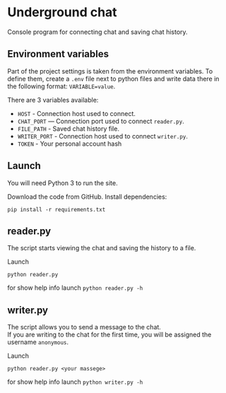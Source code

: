 # Underground chat
Console program for connecting chat and saving chat history.

## Environment variables

Part of the project settings is taken from the environment variables. To define them, create a `.env` file next to python files and write data there in the following format: `VARIABLE=value`.

There are 3 variables available:
- `HOST` - Connection host used to connect.
- `CHAT_PORT` — Connection port used to connect `reader.py`.
-  `FILE_PATH` - Saved chat history file.
- `WRITER_PORT` - Connection host used to connect `writer.py`.
- `TOKEN` - Your personal account hash

## Launch

You will need Python 3 to run the site.

Download the code from GitHub. Install dependencies:

```
pip install -r requirements.txt
```

## reader.py

The script starts viewing the chat and saving the history to a file.

Launch
```
python reader.py
```
for show help info launch `python reader.py -h`

## writer.py
The script allows you to send a message to the chat.<br>
If you are writing to the chat for the first time, you will be assigned the username `anonymous`.

Launch
```
python reader.py <your massege>
```
for show help info launch `python writer.py -h`
